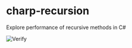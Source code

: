 # charp-recursion
Explore performance of recursive methods in C#

![Verify](https://github.com/george-polevoy/charp-recursion/workflows/Verify/badge.svg)
